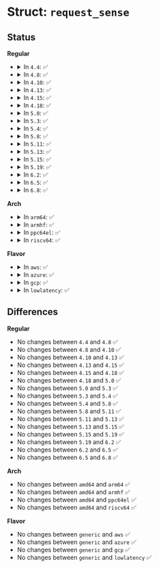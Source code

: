 # Struct: <code>request_sense</code>

## Status
<b>Regular</b>
<ul>
<li>
<details>
<summary>In <code>4.4</code>: ✅</summary>

```c
struct request_sense {
    __u8 error_code;
    __u8 valid;
    __u8 segment_number;
    __u8 sense_key;
    __u8 reserved2;
    __u8 ili;
    __u8 reserved1;
    __u8 information[4];
    __u8 add_sense_len;
    __u8 command_info[4];
    __u8 asc;
    __u8 ascq;
    __u8 fruc;
    __u8 sks[3];
    __u8 asb[46];
};
```
</details>
</li>
<li>
<details>
<summary>In <code>4.8</code>: ✅</summary>

```c
struct request_sense {
    __u8 error_code;
    __u8 valid;
    __u8 segment_number;
    __u8 sense_key;
    __u8 reserved2;
    __u8 ili;
    __u8 reserved1;
    __u8 information[4];
    __u8 add_sense_len;
    __u8 command_info[4];
    __u8 asc;
    __u8 ascq;
    __u8 fruc;
    __u8 sks[3];
    __u8 asb[46];
};
```
</details>
</li>
<li>
<details>
<summary>In <code>4.10</code>: ✅</summary>

```c
struct request_sense {
    __u8 error_code;
    __u8 valid;
    __u8 segment_number;
    __u8 sense_key;
    __u8 reserved2;
    __u8 ili;
    __u8 reserved1;
    __u8 information[4];
    __u8 add_sense_len;
    __u8 command_info[4];
    __u8 asc;
    __u8 ascq;
    __u8 fruc;
    __u8 sks[3];
    __u8 asb[46];
};
```
</details>
</li>
<li>
<details>
<summary>In <code>4.13</code>: ✅</summary>

```c
struct request_sense {
    __u8 error_code;
    __u8 valid;
    __u8 segment_number;
    __u8 sense_key;
    __u8 reserved2;
    __u8 ili;
    __u8 reserved1;
    __u8 information[4];
    __u8 add_sense_len;
    __u8 command_info[4];
    __u8 asc;
    __u8 ascq;
    __u8 fruc;
    __u8 sks[3];
    __u8 asb[46];
};
```
</details>
</li>
<li>
<details>
<summary>In <code>4.15</code>: ✅</summary>

```c
struct request_sense {
    __u8 error_code;
    __u8 valid;
    __u8 segment_number;
    __u8 sense_key;
    __u8 reserved2;
    __u8 ili;
    __u8 reserved1;
    __u8 information[4];
    __u8 add_sense_len;
    __u8 command_info[4];
    __u8 asc;
    __u8 ascq;
    __u8 fruc;
    __u8 sks[3];
    __u8 asb[46];
};
```
</details>
</li>
<li>
<details>
<summary>In <code>4.18</code>: ✅</summary>

```c
struct request_sense {
    __u8 error_code;
    __u8 valid;
    __u8 segment_number;
    __u8 sense_key;
    __u8 reserved2;
    __u8 ili;
    __u8 reserved1;
    __u8 information[4];
    __u8 add_sense_len;
    __u8 command_info[4];
    __u8 asc;
    __u8 ascq;
    __u8 fruc;
    __u8 sks[3];
    __u8 asb[46];
};
```
</details>
</li>
<li>
<details>
<summary>In <code>5.0</code>: ✅</summary>

```c
struct request_sense {
    __u8 error_code;
    __u8 valid;
    __u8 segment_number;
    __u8 sense_key;
    __u8 reserved2;
    __u8 ili;
    __u8 reserved1;
    __u8 information[4];
    __u8 add_sense_len;
    __u8 command_info[4];
    __u8 asc;
    __u8 ascq;
    __u8 fruc;
    __u8 sks[3];
    __u8 asb[46];
};
```
</details>
</li>
<li>
<details>
<summary>In <code>5.3</code>: ✅</summary>

```c
struct request_sense {
    __u8 error_code;
    __u8 valid;
    __u8 segment_number;
    __u8 sense_key;
    __u8 reserved2;
    __u8 ili;
    __u8 reserved1;
    __u8 information[4];
    __u8 add_sense_len;
    __u8 command_info[4];
    __u8 asc;
    __u8 ascq;
    __u8 fruc;
    __u8 sks[3];
    __u8 asb[46];
};
```
</details>
</li>
<li>
<details>
<summary>In <code>5.4</code>: ✅</summary>

```c
struct request_sense {
    __u8 error_code;
    __u8 valid;
    __u8 segment_number;
    __u8 sense_key;
    __u8 reserved2;
    __u8 ili;
    __u8 reserved1;
    __u8 information[4];
    __u8 add_sense_len;
    __u8 command_info[4];
    __u8 asc;
    __u8 ascq;
    __u8 fruc;
    __u8 sks[3];
    __u8 asb[46];
};
```
</details>
</li>
<li>
<details>
<summary>In <code>5.8</code>: ✅</summary>

```c
struct request_sense {
    __u8 error_code;
    __u8 valid;
    __u8 segment_number;
    __u8 sense_key;
    __u8 reserved2;
    __u8 ili;
    __u8 reserved1;
    __u8 information[4];
    __u8 add_sense_len;
    __u8 command_info[4];
    __u8 asc;
    __u8 ascq;
    __u8 fruc;
    __u8 sks[3];
    __u8 asb[46];
};
```
</details>
</li>
<li>
<details>
<summary>In <code>5.11</code>: ✅</summary>

```c
struct request_sense {
    __u8 error_code;
    __u8 valid;
    __u8 segment_number;
    __u8 sense_key;
    __u8 reserved2;
    __u8 ili;
    __u8 reserved1;
    __u8 information[4];
    __u8 add_sense_len;
    __u8 command_info[4];
    __u8 asc;
    __u8 ascq;
    __u8 fruc;
    __u8 sks[3];
    __u8 asb[46];
};
```
</details>
</li>
<li>
<details>
<summary>In <code>5.13</code>: ✅</summary>

```c
struct request_sense {
    __u8 error_code;
    __u8 valid;
    __u8 segment_number;
    __u8 sense_key;
    __u8 reserved2;
    __u8 ili;
    __u8 reserved1;
    __u8 information[4];
    __u8 add_sense_len;
    __u8 command_info[4];
    __u8 asc;
    __u8 ascq;
    __u8 fruc;
    __u8 sks[3];
    __u8 asb[46];
};
```
</details>
</li>
<li>
<details>
<summary>In <code>5.15</code>: ✅</summary>

```c
struct request_sense {
    __u8 error_code;
    __u8 valid;
    __u8 segment_number;
    __u8 sense_key;
    __u8 reserved2;
    __u8 ili;
    __u8 reserved1;
    __u8 information[4];
    __u8 add_sense_len;
    __u8 command_info[4];
    __u8 asc;
    __u8 ascq;
    __u8 fruc;
    __u8 sks[3];
    __u8 asb[46];
};
```
</details>
</li>
<li>
<details>
<summary>In <code>5.19</code>: ✅</summary>

```c
struct request_sense {
    __u8 error_code;
    __u8 valid;
    __u8 segment_number;
    __u8 sense_key;
    __u8 reserved2;
    __u8 ili;
    __u8 reserved1;
    __u8 information[4];
    __u8 add_sense_len;
    __u8 command_info[4];
    __u8 asc;
    __u8 ascq;
    __u8 fruc;
    __u8 sks[3];
    __u8 asb[46];
};
```
</details>
</li>
<li>
<details>
<summary>In <code>6.2</code>: ✅</summary>

```c
struct request_sense {
    __u8 error_code;
    __u8 valid;
    __u8 segment_number;
    __u8 sense_key;
    __u8 reserved2;
    __u8 ili;
    __u8 reserved1;
    __u8 information[4];
    __u8 add_sense_len;
    __u8 command_info[4];
    __u8 asc;
    __u8 ascq;
    __u8 fruc;
    __u8 sks[3];
    __u8 asb[46];
};
```
</details>
</li>
<li>
<details>
<summary>In <code>6.5</code>: ✅</summary>

```c
struct request_sense {
    __u8 error_code;
    __u8 valid;
    __u8 segment_number;
    __u8 sense_key;
    __u8 reserved2;
    __u8 ili;
    __u8 reserved1;
    __u8 information[4];
    __u8 add_sense_len;
    __u8 command_info[4];
    __u8 asc;
    __u8 ascq;
    __u8 fruc;
    __u8 sks[3];
    __u8 asb[46];
};
```
</details>
</li>
<li>
<details>
<summary>In <code>6.8</code>: ✅</summary>

```c
struct request_sense {
    __u8 error_code;
    __u8 valid;
    __u8 segment_number;
    __u8 sense_key;
    __u8 reserved2;
    __u8 ili;
    __u8 reserved1;
    __u8 information[4];
    __u8 add_sense_len;
    __u8 command_info[4];
    __u8 asc;
    __u8 ascq;
    __u8 fruc;
    __u8 sks[3];
    __u8 asb[46];
};
```
</details>
</li>
</ul>
<b>Arch</b>
<ul>
<li>
<details>
<summary>In <code>arm64</code>: ✅</summary>

```c
struct request_sense {
    __u8 error_code;
    __u8 valid;
    __u8 segment_number;
    __u8 sense_key;
    __u8 reserved2;
    __u8 ili;
    __u8 reserved1;
    __u8 information[4];
    __u8 add_sense_len;
    __u8 command_info[4];
    __u8 asc;
    __u8 ascq;
    __u8 fruc;
    __u8 sks[3];
    __u8 asb[46];
};
```
</details>
</li>
<li>
<details>
<summary>In <code>armhf</code>: ✅</summary>

```c
struct request_sense {
    __u8 error_code;
    __u8 valid;
    __u8 segment_number;
    __u8 sense_key;
    __u8 reserved2;
    __u8 ili;
    __u8 reserved1;
    __u8 information[4];
    __u8 add_sense_len;
    __u8 command_info[4];
    __u8 asc;
    __u8 ascq;
    __u8 fruc;
    __u8 sks[3];
    __u8 asb[46];
};
```
</details>
</li>
<li>
<details>
<summary>In <code>ppc64el</code>: ✅</summary>

```c
struct request_sense {
    __u8 error_code;
    __u8 valid;
    __u8 segment_number;
    __u8 sense_key;
    __u8 reserved2;
    __u8 ili;
    __u8 reserved1;
    __u8 information[4];
    __u8 add_sense_len;
    __u8 command_info[4];
    __u8 asc;
    __u8 ascq;
    __u8 fruc;
    __u8 sks[3];
    __u8 asb[46];
};
```
</details>
</li>
<li>
<details>
<summary>In <code>riscv64</code>: ✅</summary>

```c
struct request_sense {
    __u8 error_code;
    __u8 valid;
    __u8 segment_number;
    __u8 sense_key;
    __u8 reserved2;
    __u8 ili;
    __u8 reserved1;
    __u8 information[4];
    __u8 add_sense_len;
    __u8 command_info[4];
    __u8 asc;
    __u8 ascq;
    __u8 fruc;
    __u8 sks[3];
    __u8 asb[46];
};
```
</details>
</li>
</ul>
<b>Flavor</b>
<ul>
<li>
<details>
<summary>In <code>aws</code>: ✅</summary>

```c
struct request_sense {
    __u8 error_code;
    __u8 valid;
    __u8 segment_number;
    __u8 sense_key;
    __u8 reserved2;
    __u8 ili;
    __u8 reserved1;
    __u8 information[4];
    __u8 add_sense_len;
    __u8 command_info[4];
    __u8 asc;
    __u8 ascq;
    __u8 fruc;
    __u8 sks[3];
    __u8 asb[46];
};
```
</details>
</li>
<li>
<details>
<summary>In <code>azure</code>: ✅</summary>

```c
struct request_sense {
    __u8 error_code;
    __u8 valid;
    __u8 segment_number;
    __u8 sense_key;
    __u8 reserved2;
    __u8 ili;
    __u8 reserved1;
    __u8 information[4];
    __u8 add_sense_len;
    __u8 command_info[4];
    __u8 asc;
    __u8 ascq;
    __u8 fruc;
    __u8 sks[3];
    __u8 asb[46];
};
```
</details>
</li>
<li>
<details>
<summary>In <code>gcp</code>: ✅</summary>

```c
struct request_sense {
    __u8 error_code;
    __u8 valid;
    __u8 segment_number;
    __u8 sense_key;
    __u8 reserved2;
    __u8 ili;
    __u8 reserved1;
    __u8 information[4];
    __u8 add_sense_len;
    __u8 command_info[4];
    __u8 asc;
    __u8 ascq;
    __u8 fruc;
    __u8 sks[3];
    __u8 asb[46];
};
```
</details>
</li>
<li>
<details>
<summary>In <code>lowlatency</code>: ✅</summary>

```c
struct request_sense {
    __u8 error_code;
    __u8 valid;
    __u8 segment_number;
    __u8 sense_key;
    __u8 reserved2;
    __u8 ili;
    __u8 reserved1;
    __u8 information[4];
    __u8 add_sense_len;
    __u8 command_info[4];
    __u8 asc;
    __u8 ascq;
    __u8 fruc;
    __u8 sks[3];
    __u8 asb[46];
};
```
</details>
</li>
</ul>

## Differences
<b>Regular</b>
<ul>
<li>
No changes between <code>4.4</code> and <code>4.8</code> ✅
</li>
<li>
No changes between <code>4.8</code> and <code>4.10</code> ✅
</li>
<li>
No changes between <code>4.10</code> and <code>4.13</code> ✅
</li>
<li>
No changes between <code>4.13</code> and <code>4.15</code> ✅
</li>
<li>
No changes between <code>4.15</code> and <code>4.18</code> ✅
</li>
<li>
No changes between <code>4.18</code> and <code>5.0</code> ✅
</li>
<li>
No changes between <code>5.0</code> and <code>5.3</code> ✅
</li>
<li>
No changes between <code>5.3</code> and <code>5.4</code> ✅
</li>
<li>
No changes between <code>5.4</code> and <code>5.8</code> ✅
</li>
<li>
No changes between <code>5.8</code> and <code>5.11</code> ✅
</li>
<li>
No changes between <code>5.11</code> and <code>5.13</code> ✅
</li>
<li>
No changes between <code>5.13</code> and <code>5.15</code> ✅
</li>
<li>
No changes between <code>5.15</code> and <code>5.19</code> ✅
</li>
<li>
No changes between <code>5.19</code> and <code>6.2</code> ✅
</li>
<li>
No changes between <code>6.2</code> and <code>6.5</code> ✅
</li>
<li>
No changes between <code>6.5</code> and <code>6.8</code> ✅
</li>
</ul>
<b>Arch</b>
<ul>
<li>
No changes between <code>amd64</code> and <code>arm64</code> ✅
</li>
<li>
No changes between <code>amd64</code> and <code>armhf</code> ✅
</li>
<li>
No changes between <code>amd64</code> and <code>ppc64el</code> ✅
</li>
<li>
No changes between <code>amd64</code> and <code>riscv64</code> ✅
</li>
</ul>
<b>Flavor</b>
<ul>
<li>
No changes between <code>generic</code> and <code>aws</code> ✅
</li>
<li>
No changes between <code>generic</code> and <code>azure</code> ✅
</li>
<li>
No changes between <code>generic</code> and <code>gcp</code> ✅
</li>
<li>
No changes between <code>generic</code> and <code>lowlatency</code> ✅
</li>
</ul>
